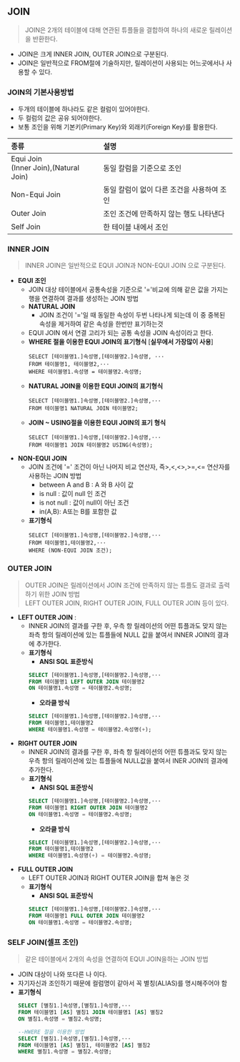 ## JOIN
>JOIN은 2개의 테이블에 대해 연관된 튜플들을 결합하여 하나의 새로운 릴레이션을 반환한다. 
- JOIN은 크게 INNER JOIN, OUTER JOIN으로 구분된다.
- JOIN은 일반적으로 FROM절에 기술하지만, 릴레이션이 사용되는 어느곳에서나 사용할 수 있다.

### JOIN의 기본사용방법
- 두개의 테이블에 하나라도 같은 컬럼이 있어야한다.
- 두 컬럼의 값은 공유 되어야한다.
- 보통 조인을 위해 기본키(Primary Key)와 외래키(Foreign Key)를 활용한다.


|종류|설명|
|:---|:---|
|Equi Join<br>(Inner Join),(Natural Join)|동일 칼럼을 기준으로 조인|
|Non-Equi Join|동일 칼럼이 없이 다른 조건을 사용하여 조인|
|Outer Join|조인 조건에 만족하지 않는 행도 나타낸다|
|Self Join|한 테이블 내에서 조인|

### INNER JOIN
>INNER JOIN은 일반적으로 EQUI JOIN과 NON-EQUI JOIN 으로 구분된다.
- **EQUI 조인**
    - JOIN 대상 테이블에서 공통속성을 기준으로 '='비교에 의해 같은 값을 가지는 행을 연결하여 결과를 생성하는 JOIN 방법
    - **NATURAL JOIN**
        - JOIN 조건이 '='일 때 동일한 속성이 두번 나타나게 되는데 이 중 중복된 속성을 제거하여 같은 속성을 한번만 표기하는것
    - EQUI JOIN 에서 연결 고리가 되는 공통 속성을 JOIN 속성이라고 한다.
    - **WHERE 절을 이용한 EQUI JOIN의 표기형식** [**실무에서 가장많이 사용**]
        ```
        SELECT [테이블명1.]속성명,[테이블명2.]속성명, ···
        FROM 테이블명1, 테이블명2,···
        WHERE 테이블명1.속성명 = 테이블명2.속성명;
        ```
    - **NATURAL JOIN을 이용한 EQUI JOIN의 표기형식**
        ```
        SELECT [테이블명1.]속성명,[테이블명2.]속성명,···
        FROM 테이블명1 NATURAL JOIN 테이블명2;
        ```
    - **JOIN ~ USING절을 이용한 EQUI JOIN의 표기 형식**
        ```
        SELECT [테이블명1.]속성명,[테이블명2.]속성명,···
        FROM 테이블명1 JOIN 테이블명2 USING(속성명);
        ```
- **NON-EQUI JOIN**
    - JOIN 조건에 '=' 조건이 아닌 나머지 비교 연산자, 즉>,<,<>,>=,<= 연산자를 사용하는 JOIN 방법
        - between A and B : A 와 B 사이 값
        - is null : 값이 null 인 조건
        - is not null : 값이 null이 아닌 조건
        - in(A,B): A또는 B를 포함한 값
    - **표기형식**
        ```
        SELECT [테이블명1.]속성명,[테이블명2.]속성명,···
        FROM 테이블명1,테이블명2,···
        WHERE (NON-EQUI JOIN 조건);
        ```
### OUTER JOIN
>OUTER JOIN은 릴레이션에서 JOIN 조건에 만족하지 않는 튜플도 결과로 출력하기 위한 JOIN 방법
<BR> LEFT OUTER JOIN, RIGHT OUTER JOIN, FULL OUTER JOIN 등이 있다.

- **LEFT OUTER JOIN** : 
    - INNER JOIN의 결과를 구한 후, 우측 항 릴레이션의 어떤 튜플과도 맞지 않는 <BR>좌측 항의 릴레이션에 있는 튜플들에 NULL 값을 붙여서 INNER JOIN의 결과에 추가한다.
    - **표기형식**
        - **ANSI SQL 표준방식**
        ```SQL
        SELECT [테이블명1.]속성명,[테이블명2.]속성명,···
        FROM 테이블명1 LEFT OUTER JOIN 테이블명2
        ON 테이블명1.속성명 = 테이블명2.속성명;
        ```
        - **오라클 방식**
        ```SQL
        SELECT [테이블명1.]속성명,[테이블명2.]속성명,···
        FROM 테이블명1,테이블명2
        WHERE 테이블명1.속성명 = 테이블명2.속성명(+);
        ```
- **RIGHT OUTER JOIN**
    - INNER JOIN의 결과를 구한 후, 좌측 항 릴레이션의 어떤 튜플과도 맞지 않는<bR> 우측 항의 릴레이션에 있는 튜플들에 NULL값을 붙여서 INER JOIN의 결과에 추가한다.
    - **표기형식**
        - **ANSI SQL 표준방식**
        ```SQL
        SELECT [테이블명1.]속성명,[테이블명2.]속성명,···
        FROM 테이블명1 RIGHT OUTER JOIN 테이블명2
        ON 테이블명1.속성명 = 테이블명2.속성명;
        ```
        - **오라클 방식**
        ```SQL
        SELECT [테이블명1.]속성명,[테이블명2.]속성명,···
        FROM 테이블명1,테이블명2
        WHERE 테이블명1.속성명(+) = 테이블명2.속성명;
        ```
- **FULL OUTER JOIN**
    - LEFT OUTER JOIN과 RIGHT OUTER JOIN을 합쳐 놓은 것
    - **표기형식**
        - **ANSI SQL 표준방식**
        ```SQL
        SELECT [테이블명1.]속성명,[테이블명2.]속성명,···
        FROM 테이블명1 FULL OUTER JOIN 테이블명2
        ON 테이블명1.속성명 = 테이블명2.속성명;
        ```

### SELF JOIN(셀프 조인)
>같은 테이블에서 2개의 속성을 연결하여 EQUI JOIN을하는 JOIN 방법
- JOIN 대상이 나와 또다른 나 이다.
- 자기자신과 조인하기 때문에 컬럼명이 같아서 꼭 별칭(ALIAS)를 명시해주어야 함
- **표기형식**
    ```SQL
    SELECT [별칭1.]속성명,[별칭1.]속성명,···
    FROM 테이블명1 [AS] 별칭1 JOIN 테이블명1 [AS] 별칭2
    ON 별칭1.속성명 = 별칭2.속성명;

    --HWERE 절을 이용한 방법
    SELECT [별칭1.]속성명,[별칭1.]속성명,···
    FROM 테이블명1 [AS] 별칭1, 테이블명2 [AS] 별칭2
    WHERE 별칭1.속성명 = 별칭2.속성명;
    ```


